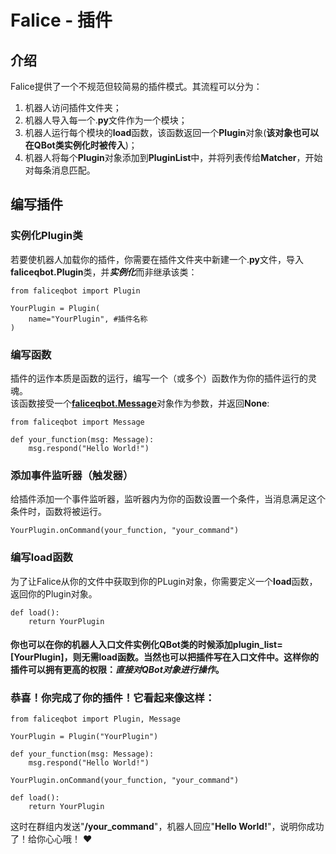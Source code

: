 # Falice - 插件  
## 介绍  
Falice提供了一个不规范但较简易的插件模式。其流程可以分为：  
1. 机器人访问插件文件夹；  
2. 机器人导入每一个.**py**文件作为一个模块；  
3. 机器人运行每个模块的**load**函数，该函数返回一个**Plugin**对象(**该对象也可以在QBot类实例化时被传入**)；  
4. 机器人将每个**Plugin**对象添加到**PluginList**中，并将列表传给**Matcher**，开始对每条消息匹配。  
## 编写插件
### 实例化Plugin类
若要使机器人加载你的插件，你需要在插件文件夹中新建一个.**py**文件，导入**faliceqbot.Plugin**类，并***实例化***而非继承该类：  
```
from faliceqbot import Plugin

YourPlugin = Plugin(
    name="YourPlugin", #插件名称
)
```  
### 编写函数  
插件的运作本质是函数的运行，编写一个（或多个）函数作为你的插件运行的灵魂。  
该函数接受一个[**faliceqbot.Message**](./classes/Message.md)对象作为参数，并返回**None**:  
```
from faliceqbot import Message

def your_function(msg: Message):
    msg.respond("Hello World!")
```

### 添加事件监听器（触发器）  
给插件添加一个事件监听器，监听器内为你的函数设置一个条件，当消息满足这个条件时，函数将被运行。
```
YourPlugin.onCommand(your_function, "your_command")
```
### 编写load函数  
为了让Falice从你的文件中获取到你的PLugin对象，你需要定义一个**load**函数，返回你的Plugin对象。  
```
def load():
    return YourPlugin
```  
#### 你也可以在你的机器人入口文件实例化QBot类的时候添加plugin_list=[YourPlugin]，则无需load函数。当然也可以把插件写在入口文件中。这样你的插件可以拥有更高的权限：*直接对QBot对象进行操作*。
### 恭喜！你完成了你的插件！它看起来像这样：
```
from faliceqbot import Plugin, Message

YourPlugin = Plugin("YourPlugin")

def your_function(msg: Message):
    msg.respond("Hello World!")

YourPlugin.onCommand(your_function, "your_command")

def load():
    return YourPlugin
```  
这时在群组内发送"**/your_command**"，机器人回应"**Hello World!**"，说明你成功了！给你心心哦！ :heart: